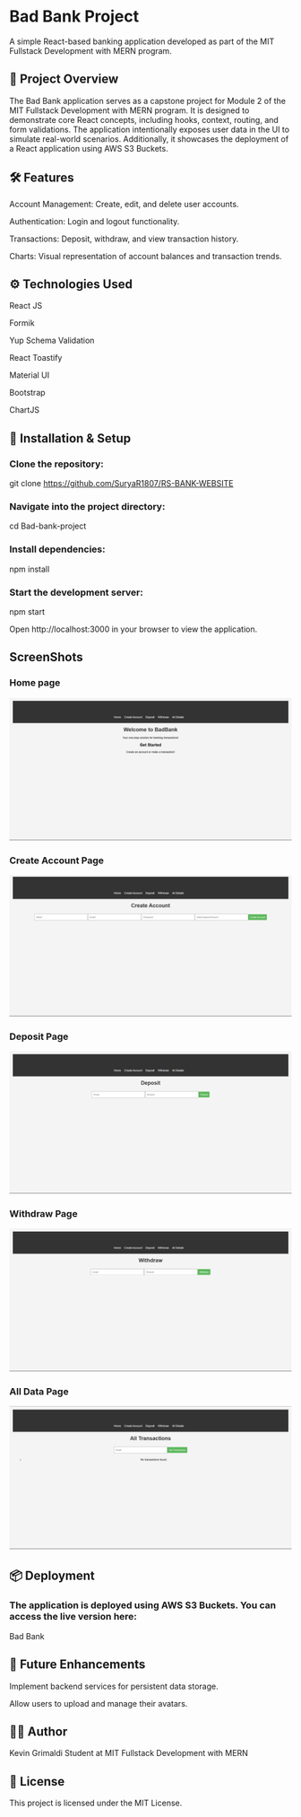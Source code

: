 # Bad Bank Project

A simple React-based banking application developed as part of the MIT Fullstack Development with MERN program.

## 🚀 Project Overview

The Bad Bank application serves as a capstone project for Module 2 of the MIT Fullstack Development with MERN program. It is designed to demonstrate core React concepts, including hooks, context, routing, and form validations. The application intentionally exposes user data in the UI to simulate real-world scenarios. Additionally, it showcases the deployment of a React application using AWS S3 Buckets.

## 🛠️ Features

Account Management: Create, edit, and delete user accounts.

Authentication: Login and logout functionality.

Transactions: Deposit, withdraw, and view transaction history.

Charts: Visual representation of account balances and transaction trends.

## ⚙️ Technologies Used

React JS

Formik

Yup Schema Validation

React Toastify

Material UI

Bootstrap

ChartJS

## 🧪 Installation & Setup

### Clone the repository:

git clone https://github.com/SuryaR1807/RS-BANK-WEBSITE


### Navigate into the project directory:

cd Bad-bank-project


### Install dependencies:

npm install


### Start the development server:

npm start


Open http://localhost:3000
 in your browser to view the application.

## ScreenShots

### Home page
![Home page](images/Home.png)

### Create Account Page
![Create Acconut page](images/Create_account.png)

### Deposit Page
![Create Acconut page](images/Deposit.png)

### Withdraw Page
![Create Acconut page](images/Withdraw.png)

### All Data Page
![Create Acconut page](images/All_data.png)

## 📦 Deployment

### The application is deployed using AWS S3 Buckets. You can access the live version here:

Bad Bank

## 🧠 Future Enhancements

Implement backend services for persistent data storage.

Allow users to upload and manage their avatars.

## 🧑‍💻 Author

Kevin Grimaldi
Student at MIT Fullstack Development with MERN

## 📄 License

This project is licensed under the MIT License.



